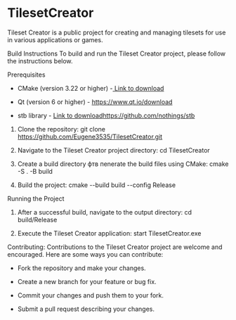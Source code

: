 # TilesetCreator

Tileset Creator is a public project for creating and managing tilesets for use in various applications or games.

Build Instructions
To build and run the Tileset Creator project, please follow the instructions below.

Prerequisites
- CMake (version 3.22 or higher) -[ Link to download](https://cmake.org/download/)

- Qt (version 6 or higher) - https://www.qt.io/download

- stb library - [Link to download](https://github.com/nothings/stb)https://github.com/nothings/stb

1. Clone the repository:
git clone https://github.com/Eugene3535/TilesetCreator.git

2. Navigate to the Tileset Creator project directory:
cd TilesetCreator

3. Create a build directory фтв пenerate the build files using CMake:
cmake -S . -B build

4. Build the project:
cmake --build build --config Release

Running the Project
1. After a successful build, navigate to the output directory:
cd build/Release

2. Execute the Tileset Creator application:
start TilesetCreator.exe

Contributing:
Contributions to the Tileset Creator project are welcome and encouraged. Here are some ways you can contribute:

- Fork the repository and make your changes.

- Create a new branch for your feature or bug fix.

- Commit your changes and push them to your fork.

- Submit a pull request describing your changes.
